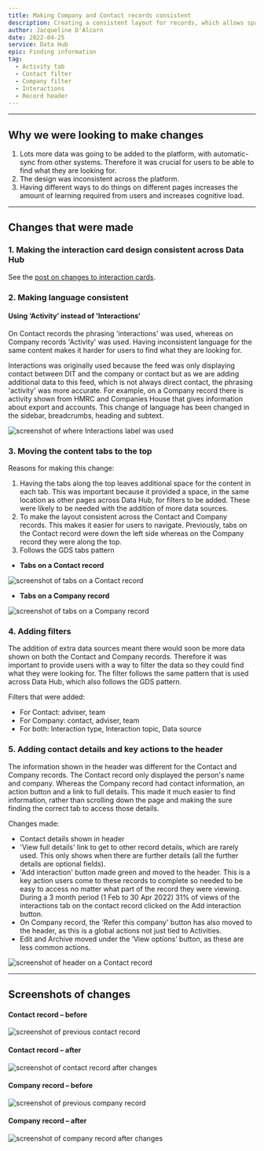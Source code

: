 ```yaml
---
title: Making Company and Contact records consistent
description: Creating a consistent layout for records, which allows space to filter activity and has comparable content and actions in the header area.
author: Jacqueline D'Alcorn
date: 2022-04-25
service: Data Hub
epic: Finding information
tag:
  - Activity tab
  - Contact filter
  - Company filter
  - Interactions
  - Record header
---
```


***
## Why we were looking to make changes
1. Lots more data was going to be added to the platform, with automatic-sync from other systems. Therefore it was crucial for users to be able to find what they are looking for.
2. The design was inconsistent across the platform.
4. Having different ways to do things on different pages increases the amount of learning required from users and increases cognitive load.

***
## Changes that were made
### 1. Making the interaction card design consistent across Data Hub
See the [post on changes to interaction cards](/data-hub/interaction-cards/).

### 2. Making language consistent
#### Using ‘Activity’ instead of 'Interactions'
On Contact records the phrasing 'interactions' was used, whereas on Company records 'Activity' was used. Having inconsistent language for the same content makes it harder for users to find what they are looking for.

Interactions was originally used because the feed was only displaying contact between DIT and the company or contact but as we are adding additional data to this feed, which is not always direct contact, the phrasing 'activity' was more accurate. For example, on a Company record there is activity shown from HMRC and Companies House that gives information about export and accounts. This change of language has been changed in the sidebar, breadcrumbs, heading and subtext.

![screenshot of where Interactions label was used](contact--interactions-label.png)

### 3. Moving the content tabs to the top  
Reasons for making this change:
1. Having the tabs along the top leaves additional space for the content in each tab. This was important because it provided a space, in the same location as other pages across Data Hub, for filters to be added. These were likely to be needed with the addition of more data sources.
2. To make the layout consistent across the Contact and Company records. This makes it easier for users to navigate. Previously, tabs on the Contact record were down the left side whereas on the Company record they were along the top.
3. Follows the GDS tabs pattern

* **Tabs on a Contact record**

![screenshot of tabs on a Contact record](contact--tabs.png)

* **Tabs on a Company record**

![screenshot of tabs on a Company record](company--tabs.png)

### 4. Adding filters
The addition of extra data sources meant there would soon be more data shown on both the Contact and Company records. Therefore it was important to provide users with a way to filter the data so they could find what they were looking for. The filter follows the same pattern that is used across Data Hub, which also follows the GDS pattern.

Filters that were added:
* For Contact: adviser, team
* For Company: contact, adviser, team
* For both: Interaction type, Interaction topic, Data source

### 5. Adding contact details and key actions to the header
The information shown in the header was different for the Contact and Company records. The Contact record only displayed the person's name and company. Whereas the Company record had contact information, an action button and a link to full details. This made it much easier to find information, rather than scrolling down the page and making the sure finding the correct tab to access those details.

Changes made:
* Contact details shown in header
* 'View full details' link to get to other record details, which are rarely used. This only shows when there are further details (all the further details are optional fields).
* 'Add interaction' button made green and moved to the header. This is a key action users come to these records to complete so needed to be easy to access no matter what part of the record they were viewing. During a 3 month period (1 Feb to 30 Apr 2022) 31% of views of the interactions tab on the contact record clicked on the Add interaction button.
* On Company record, the 'Refer this company' button has also moved to the header, as this is a global actions not just tied to Activities.
* Edit and Archive moved under the ‘View options’ button, as these are less common actions.

![screenshot of header on a Contact record](contact--header.png)

***
## Screenshots of changes
#### Contact record – before
![screenshot of previous contact record](contact--previous.png)

#### Contact record – after
![screenshot of contact record after changes](contact--after.png)

#### Company record – before
![screenshot of previous company record](company--previous.png)

#### Company record – after
![screenshot of company record after changes](company--after.png)
